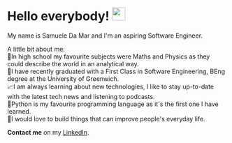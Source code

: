 # Hello everybody! <img src="https://raw.githubusercontent.com/MartinHeinz/MartinHeinz/master/wave.gif" width="30px" height="30px">
My name is Samuele Da Mar and I'm an aspiring Software Engineer.

A little bit about me:<br>
🏫In high school my favourite subjects were Maths and Physics as they could describe the world in an analytical way.<br>
📖I have recently graduated with a First Class in Software Engineering, BEng degree at the University of Greenwich.<br>
📈I am always learning about new technologies, I like to stay up-to-date with the latest tech news and listening to podcasts.<br>
🐍Python is my favourite programming language as it's the first one I have learned.<br>
🚩I would love to build things that can improve people's everyday life.<br>

<strong>Contact me</strong> on my [LinkedIn](https://www.linkedin.com/in/samuele-da-mar/).
